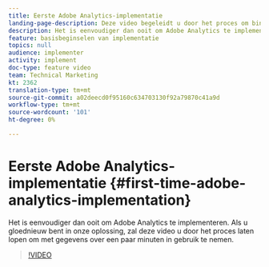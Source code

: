 ```yaml
---
title: Eerste Adobe Analytics-implementatie
landing-page-description: Deze video begeleidt u door het proces om binnen een paar minuten aan de slag te gaan met Adobe Analytics-gegevens.
description: Het is eenvoudiger dan ooit om Adobe Analytics te implementeren. Als u gloednieuw bent in onze oplossing, zal deze video u door het proces laten lopen om met gegevens over een paar minuten in gebruik te nemen.
feature: basisbeginselen van implementatie
topics: null
audience: implementer
activity: implement
doc-type: feature video
team: Technical Marketing
kt: 2362
translation-type: tm+mt
source-git-commit: a02deecd0f95160c634703130f92a79870c41a9d
workflow-type: tm+mt
source-wordcount: '101'
ht-degree: 0%

---
```



# Eerste Adobe Analytics-implementatie {#first-time-adobe-analytics-implementation}

Het is eenvoudiger dan ooit om Adobe Analytics te implementeren. Als u gloednieuw bent in onze oplossing, zal deze video u door het proces laten lopen om met gegevens over een paar minuten in gebruik te nemen.

>[!VIDEO](https://video.tv.adobe.com/v/25456/?quality=12)

